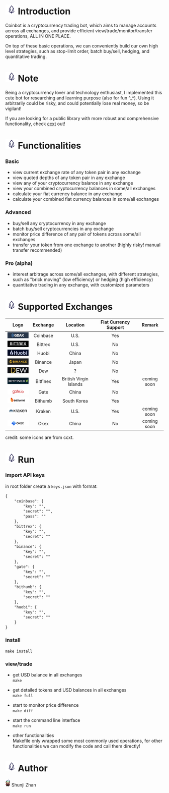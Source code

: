 # ![](https://raw.githubusercontent.com/shunjizhan/Coinbot/master/img/eos.png?raw=true)Introduction
Coinbot is a cryptocurrency trading bot, which aims to manage accounts across all exchanges, and provide efficient view/trade/monitor/transfer operations, ALL IN ONE PLACE. <br>

On top of these basic operations, we can conveniently build our own high level strategies, such as stop-limit order, batch buy/sell, hedging, and quantitative trading. <br>

# ![](https://raw.githubusercontent.com/shunjizhan/Coinbot/master/img/eos.png?raw=true)Note
Being a cryptocurrency lover and technology enthusiast, I implemented this cute bot for researching and learning purpose (also for fun ^_^). Using it arbitrarily could be risky, and could potentially lose real money, so be vigilant!<br>

If you are looking for a public library with more robust and comprehensive functionality, check [ccxt](https://github.com/ccxt/ccxt) out!

# ![](https://raw.githubusercontent.com/shunjizhan/Coinbot/master/img/eos.png?raw=true)Functionalities
### Basic
- view current exchange rate of any token pair in any exchange
- view quoted depths of any token pair in any exchange
- view any of your cryptocurrency balance in any exchange
- view your combined cryptocurrency balances in some/all exchanges
- calculate your fiat currency balance in any exchange
- calculate your combined fiat currency balances in some/all exchanges

### Advanced
- buy/sell any cryptocurrency in any exchange
- batch buy/sell cryptocurrencies in any exchange
- monitor price difference of any pair of tokens across some/all exchanges
- transfer your token from one exchange to another (highly risky! manual transfer recommended)

### Pro (alpha)
- interest arbitrage across some/all exchanges, with different strategies, such as "brick moving" (low efficiency) or hedging (high efficiency)
- quantitative trading in any exchange, with customized parameters


# ![](https://raw.githubusercontent.com/shunjizhan/Coinbot/master/img/eos.png?raw=true)Supported Exchanges
| Logo     | Exchange     | Location     | Fiat Currency Support | Remark   |
| :------: | :------: | :------: | :------: |:------: |
| ![](https://raw.githubusercontent.com/shunjizhan/Coinbot/master/img/gdax.jpg?raw=true) | Coinbase | U.S. | Yes  |    |
| ![](https://raw.githubusercontent.com/shunjizhan/Coinbot/master/img/bittrex.jpg?raw=true) | Bittrex | U.S. | No  |    |
| ![](https://raw.githubusercontent.com/shunjizhan/Coinbot/master/img/huobi.jpg?raw=true) | Huobi | China | No  |    |
| ![](https://raw.githubusercontent.com/shunjizhan/Coinbot/master/img/binance.jpg?raw=true) | Binance | Japan |  No |    |
| ![](https://raw.githubusercontent.com/shunjizhan/Coinbot/master/img/dew.jpg?raw=true) | Dew | ? | No  |    |
| ![](https://raw.githubusercontent.com/shunjizhan/Coinbot/master/img/bitfinex.jpg?raw=true) | Bitfinex | British Virgin Islands | Yes   | coming soon  |
| ![](https://raw.githubusercontent.com/shunjizhan/Coinbot/master/img/gate.jpg?raw=true) | Gate | China | No  |    |
| ![](https://raw.githubusercontent.com/shunjizhan/Coinbot/master/img/bithumb.jpg?raw=true) | Bithumb | South Korea | Yes  |    |
| ![](https://raw.githubusercontent.com/shunjizhan/Coinbot/master/img/kraken.jpg?raw=true) | Kraken | U.S. | Yes   | coming soon  |
| ![](https://raw.githubusercontent.com/shunjizhan/Coinbot/master/img/okex.jpg?raw=true) | Okex | China |  No  | coming soon  |

credit: some icons are from ccxt.



# ![](https://raw.githubusercontent.com/shunjizhan/Coinbot/master/img/eos.png?raw=true)Run
### import API keys
in root folder create a `keys.json` with format:
```
{
    "coinbase": {
        "key": "",
        "secret": "",
        "pass": ""
    },
    "bittrex": {
        "key": "",
        "secret": ""
    },
    "binance": {
        "key": "",
        "secret": ""
    },
    "gate": {
        "key": "",
        "secret": ""
    },
    "bithumb": {
        "key": "",
        "secret": ""
    },
    "huobi": {
        "key": "",
        "secret": ""
    }
}
```

### install
`make install`

### view/trade
- get USD balance in all exchanges<br>
`make`

- get detailed tokens and USD balances in all exchanges<br>
`make full`

- start to monitor price difference<br>
`make diff`

- start the command line interface<br>
`make run`

- other functionalities<br>
Makefile only wrapped some most commonly used operations, for other functionalities we can modify the code and call them directly!


# ![](https://raw.githubusercontent.com/shunjizhan/Coinbot/master/img/eos.png?raw=true)Author
![](https://raw.githubusercontent.com/shunjizhan/Coinbot/master/img/bit.png?raw=true) Shunji Zhan
